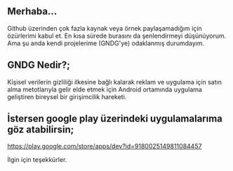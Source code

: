 ## Merhaba...

Github üzerinden çok fazla kaynak veya örnek paylaşamadığım için özürlerimi kabul et. En kısa sürede burasını da şenlendirmeyi düşünüyorum. 
Ama şu anda kendi projelerime (GNDG'ye) odaklanmış durumdayım.

## GNDG Nedir?;

Kişisel verilerin gizliliği ilkesine bağlı kalarak reklam ve uygulama için satın alma metotlarıyla gelir elde etmek için Android ortamında uygulama geliştiren bireysel bir girişimcilik hareketi.

## İstersen google play üzerindeki uygulamalarıma göz atabilirsin;

https://play.google.com/store/apps/dev?id=9180025149811084457

İlgin için teşekkürler.
